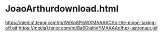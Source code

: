 # JoaoArthurdownload.html
https://media1.tenor.com/m/WeXp8PihWXMAAAAC/to-the-moon-taking-off.gif
https://media1.tenor.com/m/Ba6OjalnVYMAAAAd/hex-astronaut.gif

